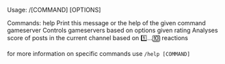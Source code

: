 Usage: /[COMMAND] [OPTIONS]

Commands:
    help          Print this message or the help of the given command
    gameserver    Controls gameservers based on options given
    rating        Analyses score of posts in the current channel based on 1️⃣...🔟 reactions

for more information on specific commands use `/help [COMMAND]`